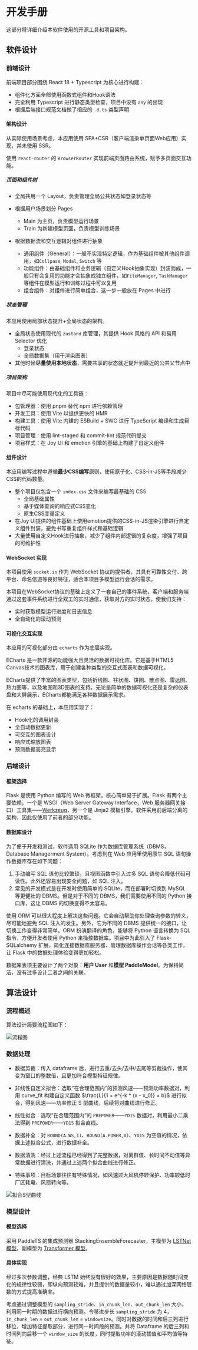 # 开发手册

这部分将详细介绍本软件使用的开源工具和项目架构。

## 软件设计

### 前端设计

前端项目部分围绕 React 18 + Typescript 为核心进行构建：

- 组件化方面全部使用函数式组件和Hook语法
- 完全利用 Typescript 进行静态类型检查，项目中没有 `any` 的出现
- 根据后端接口规范文档做了相应的 `.d.ts` 类型声明

#### 架构设计

从实际使用场景考虑，本应用使用 SPA+CSR（客户端渲染单页面Web应用）实现，并未使用 SSR。

使用 `react-router` 的 `BrowserRouter` 实现前端页面路由系统，赋予多页面交互功能。

##### 页面和组件树

- 全局共用一个 Layout，负责管理全局公共状态如登录状态等

- 根据用户场景划分 Pages
  - Main 为主页，负责模型运行场景
  - Train 为新建模型页面，负责模型训练场景
- 根据数据流和交互逻辑对组件进行抽象
  - 通用组件（General）：一般不实现特定逻辑，作为基础组件被其他组件调用，如`Collpase`, `Modal`, `Switch` 等
  - 功能组件：由基础组件和业务逻辑（自定义Hook抽象实现）封装而成，一般只有会复用的功能才会抽象成独立组件，如`FileManager`, `TaskManager`等组件在模型运行和训练过程中可以复用
  - 组合组件：对组件进行简单组合，这一步一般放在 Pages 中进行

##### 状态管理

本应用使用局部状态提升+全局状态的架构。

- 全局状态使用现代的 `zustand` 库管理，其提供 Hook 风格的 API 和易用 Selector 优化
  - 登录状态
  - 全局数据集（用于渲染图表）
- 其他时候**尽量使用本地状态**，需要共享的状态就近提升到最近的公共父节点中

##### 项目架构

项目中尽可能使用现代化的工具链：

- 包管理器：使用 pnpm 替代 npm 进行依赖管理
- 开发工具：使用 Vite 以提供更快的 HMR
- 构建工具：使用 Vite 内建的 ESBuild + SWC 进行 TypeScript 编译和生成目标代码
- 项目管理：使用 lint-staged 和 commit-lint 规范代码提交
- 项目样式：在 Joy UI 和 emotion 引擎的基础上构建了自定义组件

#### 组件设计

本应用编写过程中遵循**最少CSS编写**原则，使用原子化、CSS-in-JS等手段减少CSS的代码数量。

- 整个项目仅包含一个 `index.css` 文件来编写最基础的 CSS
  - 全局基础属性
  - 基于媒体查询的响应式CSS变化
  - 原生CSS变量定义
- 在Joy UI提供的组件基础上使用emotion提供的CSS-in-JS渲染引擎进行自定义组件封装，避免书写重复组件样式和基础逻辑
- 大量使用自定义Hook进行抽象，减少了组件内部逻辑的复杂度，增强了项目的可维护性

#### WebSocket 实现

本项目使用 `socket.io` 作为 WebSocket 协议的提供者，其具有可靠性交付、跨平台、命名信道等良好特征，适合本项目多模型运行会话的需求。

本项目在WebSocket协议的基础上定义了一套自己的事件系统，客户端和服务端通过这套事件系统进行全双工的实时通信，获取对方的实时状态，使我们支持：

- 实时获取模型运行进度和日志信息
- 全自动化的滚动预测

#### 可视化交互实现

本应用的可视化部分由 `echarts` 作为底层实现。

ECharts 是一款开源的功能强大且灵活的数据可视化库。它是基于HTML5 Canvas技术的图表库，用于创建各种类型的交互式图表和数据可视化。

ECharts提供了丰富的图表类型，包括折线图、柱状图、饼图、散点图、雷达图、热力图等，以及地图和3D图表的支持。无论是简单的数据可视化还是复杂的仪表盘和大屏展示，ECharts都能满足各种数据展示需求。

在 echarts 的基础上，本应用实现了：

- Hook化的调用封装
- 全自动数据更新
- 可交互的图表设计
- 响应式缩放图表
- 预测数据高亮显示

### 后端设计

#### 框架选择

Flask 是使用 Python 编写的 Web 微框架，核心简单易于扩展。Flask 有两个主要依赖，一个是 WSGI（Web Server Gateway Interface，Web 服务器网关接口）工具集——[Werkzeug](https://werkzeug.palletsprojects.com/en/2.3.x/)，另一个是 Jinja2 模板引擎。软件采用前后端分离的架构，因此仅使用了前者的部分功能。

#### 数据库设计

为了便于开发和测试，软件选用 SQLite 作为数据库管理系统（DBMS，Database Managerment System）。考虑到在 Web 应用里使用原生 SQL 语句操作数据库存在如下问题：

1. 手动编写 SQL 语句比较繁琐，且视图函数中引入过多 SQL 语句会降低代码可读性。此外还容易出现安全问题，如 SQL 注入。
2. 常见的开发模式是在开发时使用简单的 SQLite，而在部署时切换到 MySQL 等更健壮的 DBMS。但是对于不同的 DBMS，我们需要使用不同的 Python 接口库，这让 DBMS 的切换变得不太容易。

使用 ORM 可以很大程度上解决这些问题。它会自动帮助你处理查询参数的转义，尽可能地避免 SQL 注入的发生。另外，它为不同的 DBMS 提供统一的接口，让切换工作变得非常简单。ORM 扮演翻译的角色，能够将 Python 语言转换为 SQL 指令，方便开发者使用 Python 来操控数据库。项目中为此引入了 Flask-SQLalchemy 扩展，简化连接数据库服务器、管理数据库操作会话等各类工作，让 Flask 中的数据处理体验变得更加轻松。

数据库表项主要设计了两个对象：**用户 User** 和**模型 PaddleModel**。为保持简洁，没有过多设计二者之间的关联。

## 算法设计

### 流程概述

算法设计简要流程图如下：

![流程图](../images/summarize/1689950862666.png)

### 数据处理

- 数据剪裁：传入 dataframe 后，进行去重/去头/去中/去尾等剪裁操作，使其变为窗口的整数倍，且更加符合模型特征规律。
- 非线性自定义拟合：选取“在合理范围内”的预测风速——预测功率数据对，利用 curve_fit 构建自定义函数
  $\frac{L}{1 + e^{-k * (x - x_0)} + b}$ 进行拟合，得到风速——功率修正 S 型曲线，后续将对曲线进行修正。

- 线性拟合：选取“在合理范围内”的 `PREPOWER`——`YD15` 数据对，利用最小二乘法得到 `PREPOWER`——`YD15` 拟合直线。
- 数据补全：对 `ROUND(A.WS,1)`、`ROUND(A.POWER,0)`、`YD15` 为空值的情况，依据上述拟合公式，进行数据补全。

- 数据清洗：经过上述流程已经得到了完整数据，对离群值、长时间不动值等异常数据进行清洗，并通过上述两个拟合曲线进行修正。
- 特殊事项：目标场景往往有特殊情况，如风速过大风机停转保护、功率较低时厂区耗电、风扇转向等。

![拟合S型曲线](../images/summarize/1689950709115.png)

### 模型设计

#### 模型选择

采用 PaddleTS 的集成预测器 StackingEnsembleForecaster，主模型为 [LSTNet 模型](https://github.com/PaddlePaddle/PaddleTS/blob/main/paddlets/models/forecasting/dl/lstnet.py)，副模型为 [Transformer 模型](https://github.com/PaddlePaddle/PaddleTS/blob/main/paddlets/models/forecasting/dl/transformer.py)。

#### 具体实现

经过多次参数调整，经典 LSTM 始终没有很好的效果，主要原因是数据随时间变化的规律性较弱，即纵向预测较难，并且提供的数据量较小，难以通过加深网络层数的方式提高准确率。

考虑通过调整模型的 `sampling_stride`、`in_chunk_len`、`out_chunk_len` 大小，利用同一时期的数据进行横向预测。令移进步长 `sampling_stride` 为 4，`in_chunk_len` = `out_chunk_len` = `windowsize`。同时对数据的时间和后三列进行移位，增加特征提取部分，进行同一时间段的预测。并将 Dataframe 的后三列和时间列向后移一个 `window_size` 的长度，同时提取功率的滚动插值和平均值等特征。
